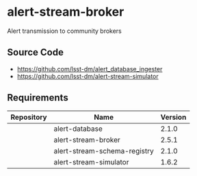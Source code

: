 # alert-stream-broker

Alert transmission to community brokers

## Source Code

* <https://github.com/lsst-dm/alert_database_ingester>
* <https://github.com/lsst-dm/alert-stream-simulator>

## Requirements

| Repository | Name | Version |
|------------|------|---------|
|  | alert-database | 2.1.0 |
|  | alert-stream-broker | 2.5.1 |
|  | alert-stream-schema-registry | 2.1.0 |
|  | alert-stream-simulator | 1.6.2 |

